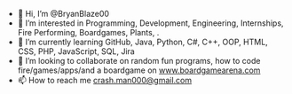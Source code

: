 - 👋 Hi, I’m @BryanBlaze00
- 👀 I’m interested in Programming, Development, Engineering, Internships, Fire Performing, Boardgames, Plants, .
- 🌱 I’m currently learning GitHub, Java, Python, C#, C++, OOP, HTML, CSS, PHP, JavaScript, SQL, Jira
- 💞️ I’m looking to collaborate on random fun programs, how to code fire/games/apps/and a boardgame on www.boardgamearena.com
- 📫 How to reach me crash.man000@gmail.com

<!---
BryanBlaze00/BryanBlaze00 is a ✨ special ✨ repository because its `README.md` (this file) appears on your GitHub profile.
You can click the Preview link to take a look at your changes.
--->
